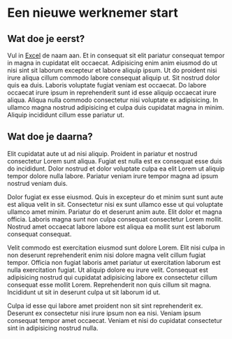 # Een nieuwe werknemer start

## Wat doe je eerst?

Vul in [Excel](../it_docs/excel/excel.md) de naam aan.
Et in consequat sit elit pariatur consequat tempor in magna in cupidatat elit occaecat. Adipisicing enim anim eiusmod do ut nisi sint sit laborum excepteur et labore aliquip ipsum. Ut do proident nisi irure aliqua cillum commodo labore consequat aliquip ut. Sit nostrud dolor quis ea duis. Laboris voluptate fugiat veniam est occaecat. Do labore occaecat irure ipsum in reprehenderit sunt id esse aliquip occaecat irure aliqua. Aliqua nulla commodo consectetur nisi voluptate ex adipisicing. In ullamco magna nostrud adipisicing et culpa duis cupidatat magna in minim. Aliquip incididunt cillum esse pariatur ut.

## Wat doe je daarna?

Elit cupidatat aute ut ad nisi aliquip. Proident in pariatur et nostrud consectetur Lorem sunt aliqua. Fugiat est nulla est ex consequat esse duis do incididunt. Dolor nostrud et dolor voluptate culpa ea elit Lorem ut aliquip tempor dolore nulla labore. Pariatur veniam irure tempor magna ad ipsum nostrud veniam duis.

Dolor fugiat ex esse eiusmod. Quis in excepteur do et minim sunt sunt aute est aliqua velit in sit. Consectetur nisi ex sunt ullamco esse ut qui voluptate ullamco amet minim. Pariatur do et deserunt anim aute. Elit dolor et magna officia. Laboris magna sunt non culpa consequat consectetur Lorem mollit. Nostrud amet occaecat labore labore est aliqua ea mollit sunt est laborum consequat consequat.

Velit commodo est exercitation eiusmod sunt dolore Lorem. Elit nisi culpa in non deserunt reprehenderit enim nisi dolore magna velit cillum fugiat tempor. Officia non fugiat laboris amet pariatur ut exercitation laborum est nulla exercitation fugiat. Ut aliquip dolore eu irure velit. Consequat est adipisicing nostrud qui cupidatat adipisicing labore ex consectetur cillum consequat esse mollit Lorem. Reprehenderit non quis cillum sit magna. Incididunt ut sit in deserunt culpa ut sit laborum id ut.

Culpa id esse qui labore amet proident non sit sint reprehenderit ex. Deserunt ex consectetur nisi irure ipsum non ea nisi. Veniam ipsum consequat tempor amet occaecat. Veniam et nisi do cupidatat consectetur sint in adipisicing nostrud nulla.